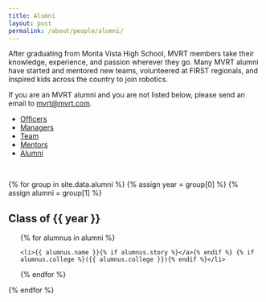 ```yaml
---
title: Alumni
layout: post
permalink: /about/people/alumni/
---
```



After graduating from Monta Vista High School, MVRT members take their
knowledge, experience, and passion wherever they go. Many MVRT alumni have
started and mentored new teams, volunteered at FIRST regionals, and inspired
kids across the country to join robotics.

If you are an MVRT alumni and you are not listed below, please send an email to
mvrt@mvrt.com. <!-- or submit an issue/PR at github.com/mvrt-115/MVRT_Site -->

<nav class="people-nav">
  <ul>
    <li><a href="/about/people/#officers">Officers</a></li>
    <li><a href="/about/people/#managers">Managers</a></li>
    <li><a href="/about/people/#team">Team</a></li>
    <li><a href="/about/people/mentors/">Mentors</a></li>
    <li><a href="/about/people/alumni/">Alumni</a></li>
  </ul>
</nav>

<br>

{% for group in site.data.alumni %}
  {% assign year = group[0] %}
  {% assign alumni = group[1] %}

## Class of {{ year }}

<ul>
  {% for alumnus in alumni %}

    <li>{{ alumnus.name }}{% if alumnus.story %}</a>{% endif %} {% if alumnus.college %}({{ alumnus.college }}){% endif %}</li>

  {% endfor %}
</ul>

{% endfor %}
